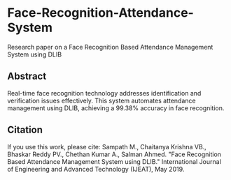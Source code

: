 # Face-Recognition-Attendance-System
Research paper on a Face Recognition Based Attendance Management System using DLIB
## Abstract
Real-time face recognition technology addresses identification and verification issues effectively. This system automates attendance management using DLIB, achieving a 99.38% accuracy in face recognition.

## Citation
If you use this work, please cite:
Sampath M., Chaitanya Krishna VB., Bhaskar Reddy PV., Chethan Kumar A., Salman Ahmed. 
"Face Recognition Based Attendance Management System using DLIB." 
International Journal of Engineering and Advanced Technology (IJEAT), May 2019.

